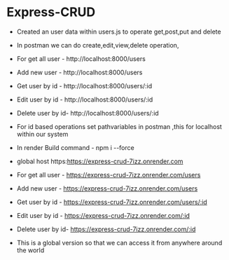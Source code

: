 # Express-CRUD

* Created an user data within users.js to operate get,post,put and delete
* In postman we can do create,edit,view,delete operation,
* For get all user - http://localhost:8000/users
* Add new user     - http://localhost:8000/users
* Get user by id   - http://localhost:8000/users/:id   
* Edit user by id  - http://localhost:8000/users/:id
* Delete user by id- http://localhost:8000/users/:id
* For id based operations set pathvariables in postman ,this for localhost within our system

* In render Build command - npm i --force
* global host https:https://express-crud-7izz.onrender.com
* For get all user - https://express-crud-7izz.onrender.com/users
* Add new user     - https://express-crud-7izz.onrender.com/users
* Get user by id   - https://express-crud-7izz.onrender.com/users/:id   
* Edit user by id  - https://express-crud-7izz.onrender.com/:id
* Delete user by id- https://express-crud-7izz.onrender.com/:id
* This is a global version so that we can access it from anywhere around the world
